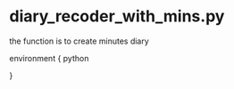 # diary_recoder_with_mins.py
the function is to create minutes diary

environment {
    python 
    
}
